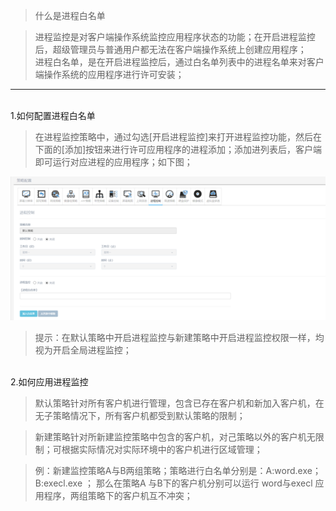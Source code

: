 <blockquote class="info">
	什么是进程白名单
</blockquote> 


> 进程监控是对客户端操作系统监控应用程序状态的功能；在开启进程监控后，超级管理员与普通用户都无法在客户端操作系统上创建应用程序；</br>进程白名单，是在开启进程监控后，通过白名单列表中的进程名单来对客户端操作系统的应用程序进行许可安装；

* * * * * 
</br>
1.如何配置进程白名单
<blockquote class="success">
在进程监控策略中，通过勾选[开启进程监控]来打开进程监控功能，然后在下面的[添加]按钮来进行许可应用程序的进程添加；添加进列表后，客户端即可运行对应进程的应用程序；如下图；
</blockquote> 

![](../../images/screenshot_1526203286916.png)


<blockquote class="warning">
提示：在默认策略中开启进程监控与新建策略中开启进程监控权限一样，均视为开启全局进程监控；
</blockquote> 

</br>
2.如何应用进程监控
<blockquote class="success">
默认策略针对所有客户机进行管理，包含已存在客户机和新加入客户机，在无子策略情况下，所有客户机都受到默认策略的限制；
</blockquote> 
<blockquote class="success">
新建策略针对所新建监控策略中包含的客户机，对己策略以外的客户机无限制；可根据实际情况对实际环境中的客户机进行区域管理；
</blockquote> 

> 例：新建监控策略A与B两组策略；策略进行白名单分别是：A:word.exe； B:execl.exe ；
> 那么在策略A 与B下的客户机分别可以运行 word与execl 应用程序，两组策略下的客户机互不冲突；
